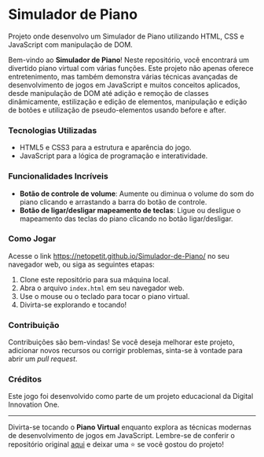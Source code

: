 # Simulador de Piano

Projeto onde desenvolvo um Simulador de Piano utilizando HTML, CSS e JavaScript com manipulação de DOM.

Bem-vindo ao **Simulador de Piano**! Neste repositório, você encontrará um divertido piano virtual com várias funções. Este projeto não apenas oferece entretenimento, mas também demonstra várias técnicas avançadas de desenvolvimento de jogos em JavaScript e muitos conceitos aplicados, desde manipulação de DOM até adição e remoção de classes dinâmicamente, estilização e edição de elementos, manipulação e edição de botões e utilização de pseudo-elementos usando before e after.

### Tecnologias Utilizadas

- HTML5 e CSS3 para a estrutura e aparência do jogo.
- JavaScript para a lógica de programação e interatividade.

### Funcionalidades Incríveis

- **Botão de controle de volume**: Aumente ou diminua o volume do som do piano clicando e arrastando a barra do botão de controle.
- **Botão de ligar/desligar mapeamento de teclas**: Ligue ou desligue o mapeamento das teclas do piano clicando no botão ligar/desligar.

### Como Jogar

Acesse o link https://netopetit.github.io/Simulador-de-Piano/ no seu navegador web, ou siga as seguintes etapas:

1. Clone este repositório para sua máquina local.
2. Abra o arquivo `index.html` em seu navegador web.
3. Use o mouse ou o teclado para tocar o piano virtual.
4. Divirta-se explorando e tocando!

### Contribuição

Contribuições são bem-vindas! Se você deseja melhorar este projeto, adicionar novos recursos ou corrigir problemas, sinta-se à vontade para abrir um _pull request_.

### Créditos

Este jogo foi desenvolvido como parte de um projeto educacional da Digital Innovation One.

---

Divirta-se tocando o **Piano Virtual** enquanto explora as técnicas modernas de desenvolvimento de jogos em JavaScript. Lembre-se de conferir o repositório original [aqui](https://github.com/felipeAguiarCode/js-music-keyboard-virtual) e deixar uma ⭐️ se você gostou do projeto!